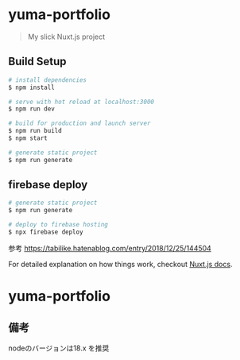 # yuma-portfolio

> My slick Nuxt.js project

## Build Setup

``` bash
# install dependencies
$ npm install

# serve with hot reload at localhost:3000
$ npm run dev

# build for production and launch server
$ npm run build
$ npm start

# generate static project
$ npm run generate
```

## firebase deploy

```bash
# generate static project
$ npm run generate

# deploy to firebase hosting
$ npx firebase deploy
```

参考
https://tabilike.hatenablog.com/entry/2018/12/25/144504


For detailed explanation on how things work, checkout [Nuxt.js docs](https://nuxtjs.org).
# yuma-portfolio


## 備考
nodeのバージョンは18.x を推奨
